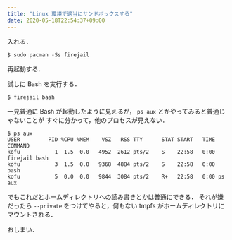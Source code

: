 ```yaml
---
title: "Linux 環境で適当にサンドボックスする"
date: 2020-05-18T22:54:37+09:00
---
```


入れる．

```shell
$ sudo pacman -Ss firejail
```

再起動する．

試しに Bash を実行する．

```shell
$ firejail bash
```

一見普通に Bash が起動したように見えるが， `ps aux` とかやってみると普通じゃないことが
すぐに分かって，他のプロセスが見えない．

```shell
$ ps aux
USER         PID %CPU %MEM    VSZ   RSS TTY      STAT START   TIME COMMAND
kofu           1  1.5  0.0   4952  2612 pts/2    S    22:58   0:00 firejail bash
kofu           3  1.5  0.0   9368  4884 pts/2    S    22:58   0:00 bash
kofu           5  0.0  0.0   9844  3084 pts/2    R+   22:58   0:00 ps aux
```

でもこれだとホームディレクトリへの読み書きとかは普通にできる．
それが嫌だったら `--private` をつけてやると，何もない tmpfs がホームディレクトリにマウントされる．

おしまい．
